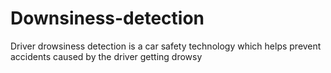 # Downsiness-detection
 Driver drowsiness detection is a car safety technology which helps prevent accidents caused by the driver getting drowsy
